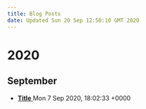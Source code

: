 ```yaml
---
title: Blog Posts
date: Updated Sun 20 Sep 12:50:10 GMT 2020
---
```


# 2020

## September

+ [ __Title__ ](/home/gavarch/git/website/local/posts/2020/September/normal.html) <date> Mon  7 Sep 2020, </date> <time> 18:02:33 +0000 </time>

